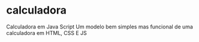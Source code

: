 # calculadora
Calculadora em Java Script
Um modelo bem simples mas funcional de uma calculadora em HTML, CSS E JS
